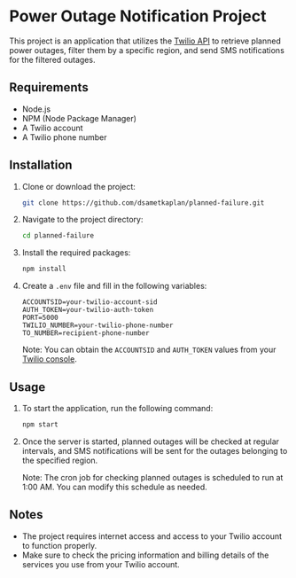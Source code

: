 # Power Outage Notification Project

This project is an application that utilizes the [Twilio API](https://www.twilio.com/) to retrieve planned power outages, filter them by a specific region, and send SMS notifications for the filtered outages.

## Requirements

- Node.js
- NPM (Node Package Manager)
- A Twilio account
- A Twilio phone number

## Installation

1. Clone or download the project:

    ```bash
    git clone https://github.com/dsametkaplan/planned-failure.git
    ```

2. Navigate to the project directory:

    ```bash
    cd planned-failure
    ```

3. Install the required packages:

    ```bash
    npm install
    ```

4. Create a `.env` file and fill in the following variables:

    ```
    ACCOUNTSID=your-twilio-account-sid
    AUTH_TOKEN=your-twilio-auth-token
    PORT=5000
    TWILIO_NUMBER=your-twilio-phone-number
    TO_NUMBER=recipient-phone-number
    ```

    Note: You can obtain the `ACCOUNTSID` and `AUTH_TOKEN` values from your [Twilio console](https://www.twilio.com/console).

## Usage

1. To start the application, run the following command:

    ```bash
    npm start
    ```

2. Once the server is started, planned outages will be checked at regular intervals, and SMS notifications will be sent for the outages belonging to the specified region.

    Note: The cron job for checking planned outages is scheduled to run at 1:00 AM. You can modify this schedule as needed.

## Notes

- The project requires internet access and access to your Twilio account to function properly.
- Make sure to check the pricing information and billing details of the services you use from your Twilio account.

